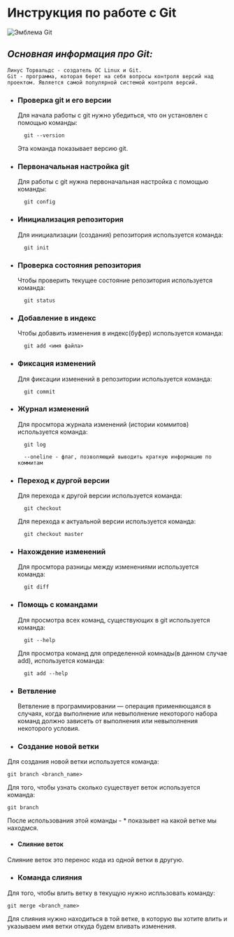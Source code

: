 # **Инструкция по работе с Git**

![Эмблема Git](git.png)

## *Основная информация про Git:*

    Линус Торвальдс - создатель ОС Linux и Git.     
    Git - программа, которая берет на себя вопросы контроля версий над проектом. Является самой популярной системой контроля версий.

* ### **Проверка git и его версии**
    
    Для начала работы с git нужно убедиться, что он установлен с помощью команды:
        
        git --version
    
    Эта команда показывает версию git.

* ### **Первоначальная настройка git**

    Для работы с git нужна первоначальная настройка с помощью команды:

        git config
    
* ### **Инициализация репозитория**

    Для инициализации (создания) репозитория используется команда:

        git init

* ### **Проверка состояния репозитория**

    Чтобы проверить текущее состояние репозитория используется команда:

        git status

* ### **Добавление в индекс**
    
    Чтобы добавить изменения в индекс(буфер) используется команда:

        git add <имя файла>

* ### **Фиксация изменений**

    Для фиксации изменений в репозитории используется команда:

        git commit

* ### **Журнал изменений**
    
    Для просмтора журнала изменений (истории коммитов) используется команда:

        git log

        --oneline - флаг, позволяющий выводить краткую информацию по коммитам

* ### **Переход к дургой версии**

    Для перехода к другой версии используется команда:

        git checkout

    Для перехода к актуальной версии используется команда:

        git checkout master

* ### **Нахождение изменений**

    Для просмтора разницы между изменениями используется команда:

        git diff

* ### **Помощь с командами**

    Для просмотра всех команд, существующих в git используется команда:

        git --help

    Для просмотра команд для определенной комнады(в данном случае add), используется команда: 

        git add --help    

* ### **Ветвление**

    Ветвление в программировании — операция применяющаяся в случаях, когда выполнение или невыполнение некоторого набора команд должно зависеть от выполнения или невыполнения некоторого условия.

* ### **Создание новой ветки**

Для создания новой ветки используется команда:

    git branch <branch_name>

Для того, чтобы узнать сколько существует веток используется команда:

    git branch

После использования этой команды - * показывет на какой ветке мы находмся. 

* #### **Слияние веток**

Слияние веток это перенос кода из одной ветки в другую.

* ### **Команда слияния**

Для того, чтобы влить ветку в текущую нужно испльзовать команду:

    git merge <branch_name>

Для слияния нужно находиться в той ветке, в которую вы хотите влить и указываем имя ветки откуда будем вливать изменения.